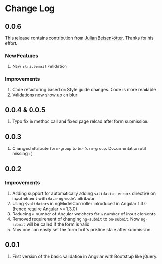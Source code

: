 # Change Log

## 0.0.6

This release contains contribution from [Julian Beisenkötter](https://github.com/julianbei). Thanks for his effort.

### New Features

1. New `strictemail` validation

### Improvements

1. Code refactoring based on Style guide changes. Code is more readable
2. Validations now show up on blur

## 0.0.4 & 0.0.5

1. Typo fix in method call and fixed page reload after form submission.

## 0.0.3

1. Changed attribute `form-group` to `bs-form-group`. Documentation still missing :(

## 0.0.2

### Improvements

1. Adding support for automatically adding `validation-errors` directive on input elment with `data-ng-model` attribute
2. Using `$validators` in ngModelController introduced in Angular 1.3.0 (hence require Angular >= 1.3.0)
3. Reducing `n` number of Angular watchers for `n` number of input elements
4. Removed requirement of changing `ng-submit` to `on-submit`. Now `ng-submit` will be called if the form is valid
5. Now one can easily set the form to it's pristine state after submission.

## 0.0.1

1. First version of the basic validation in Angular with Bootstrap like jQuery.